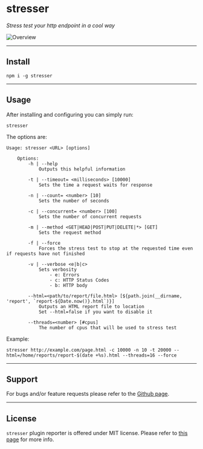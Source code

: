 # stresser

_Stress test your http endpoint in a cool way_

![Overview](https://raw.githubusercontent.com/legraphista/stresser/master/logo/logo.png)

___

## Install

`npm i -g stresser`

___

## Usage

After installing and configuring you can simply run:
```
stresser
```

The options are:
```
Usage: stresser <URL> [options]

    Options:
        -h | --help
            Outputs this helpful information

        -t | --timeout= <milliseconds> [10000]
            Sets the time a request waits for response

        -n | --count= <number> [10]
            Sets the number of seconds

        -c | --concurrent= <number> [100]
            Sets the number of concurrent requests

        -m | --method <GET|HEAD|POST|PUT|DELETE|*> [GET]
            Sets the request method

        -f | --force
            Forces the stress test to stop at the requested time even if requests have not finished

        -v | --verbose <e|b|c>
            Sets verbosity
                - e: Errors
                - c: HTTP Status Codes
                - b: HTTP body

        --html=<path/to/report/file.html> [${path.join(__dirname, 'report', `report-${Date.now()}.html`)}]
            Outputs an HTML report file to location
            Set --html=false if you want to disable it

        --threads=<number> [#cpus]
            The number of cpus that will be used to stress test
```

Example:

`stresser http://example.com/page.html -c 10000 -n 10 -t 20000 --html=/home/reports/report-$(date +%s).html --threads=16 --force`

___

## Support

For bugs and/or feature requests please refer to the [Github page](https://github.com/legraphista/stresser).

___

## License

`stresser` plugin reporter is offered under MIT license. Please refer to [this page](https://github.com/legraphista/stresser/blob/master/LICENSE) for more info.
